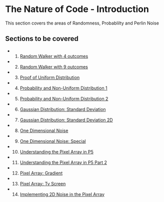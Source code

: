 # The Nature of Code - Introduction

This section covers the areas of Randomness, Probablilty and Perlin Noise

## Sections to be covered
- 1. [Random Walker with 4 outcomes](01_Random_Walker_with_4_outcomes)
- 2. [Random Walker with 9 outcomes](02_Random_Walker_with_9_outcomes)
- 3. [Proof of Uniform Distribution](03_Proof_of_Uniform_Distribution)
- 4. [Probability and Non-Uniform Distribution 1](04_Probability_and_NonUniform_Distribtution_1)
- 5. [Probability and Non-Uniform Distribution 2](05_Probability_and_NonUniform_Distribution_2)
- 6. [Gaussian Distribution: Standard Deviation](06_Gaussian_Distribution_Standard_Deviation)
- 7. [Gaussian Distribution: Standard Deviation 2D](07_Gaussian_Distribution_Standard_Deviation_2D)
- 8. [One Dimensional Noise](08_One_Dimensional_Noise)
- 9. [One Dimensional Noise: Special](09_One_Dimensional_Noise_Fancy)
- 10. [Understanding the Pixel Array in P5](10_Understanding_the_Pixel_Array_in_P5)
- 11. [Understanding the Pixel Array in P5 Part 2](11_Understanding_the_Pixel_Array_in_P5_2)
- 12. [Pixel Array: Gradient](12_Pixel_Array_Gradient)
- 13. [Pixel Array: Tv Screen](13_Pixel_Array_Tv_Screen)
- 14. [Implementing 2D Noise in the Pixel Array](14_Implementing_2D_Noise_in_the_Pixel_Array)
